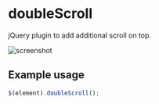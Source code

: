 # doubleScroll

jQuery plugin to add additional scroll on top. 

![screenshot](http://i.imgur.com/HARgQ3d.png)

## Example usage 

```javascript
$(element).doubleScroll();
```